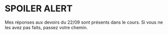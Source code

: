 # SPOILER ALERT

Mes réponses aux devoirs du 22/09 sont présents dans le cours. Si vous ne les avez pas faits, passez votre chemin.
